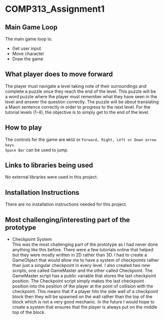 # COMP313_Assignment1

## Main Game Loop

The main game loop is:

- Get user input
- Move character
- Draw the game

## What player does to move forward

The player must navigate a level taking note of their surroundings and complete a puzzle once they reach the end of the level.  This puzzle will be a word puzzle where the player must remember what they have seen in the level and answer the question correctly.  The puzzle will be about translating a Maori sentence correctly in order to progress to the next level.  For the tutorial levels (1-4), the objective is to simply get to the end of the level.

## How to play

The controls for the game are `WASD` or `Forward, Right, Left or Down arrow keys`.  
`Space Bar` can be used to jump.

## Links to libraries being used

No external libraries were used in this project.

## Installation Instructions

There are no installation instructions needed for this project.

## Most challenging/interesting part of the prototype

- Checkpoint System  
    This was the most challenging part of the prototype as I had never done anything like this before.  There were a few tutorials online that helped but they were mostly written in 2D rather than 3D.  I had to create a GameObject that would allow me to have a system of checkpoints rather than just a singular checkpoint in every level.  I also created two new scripts, one called GameMaster and the other called Checkpoint.  The GameMaster script has a public variable that stores the last checkpoint position.  The Checkpoint script simply makes the last checkpoint position into the position of the player at the point of collision with the checkpoint.  This means that if a player hits the side wall of a checkpoint block then they will be spawned on the wall rather than the top of the block which is not a very good mechanic.  In the future I would hope to create a system that ensures that the player is always put on the middle top of the block.
